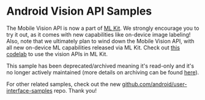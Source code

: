 Android Vision API Samples
==========================

The Mobile Vision API is now a part of [ML Kit][3]. We strongly encourage you to try it out, as it comes with new capabilities like on-device image labeling! Also, note that we ultimately plan to wind down the Mobile Vision API, with all new on-device ML capabilities released via ML Kit. Check out [this codelab][4] to use the vision APIs in ML Kit.

This sample has been deprecated/archived meaning it's read-only and it's no longer actively maintained (more details on archiving can be found [here][1]).

For other related samples, check out the new [github.com/android/user-interface-samples][2] repo. Thank you!

[1]: https://help.github.com/en/articles/about-archiving-repositories
[2]: https://github.com/android/user-interface-samples
[3]: https://developers.google.com/ml-kit/vision
[4]: https://github.com/firebase/quickstart-android/tree/master/mlkit
